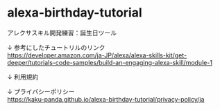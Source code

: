 # alexa-birthday-tutorial
アレクサスキル開発練習：誕生日ツール

↓ 参考にしたチュートリルのリンク <br>
https://developer.amazon.com/ja-JP/alexa/alexa-skills-kit/get-deeper/tutorials-code-samples/build-an-engaging-alexa-skill/module-1 <br>

↓ 利用規約 <br>

↓ プライバシーポリシー <br>
https://kaku-panda.github.io/alexa-birthday-tutorial/privacy-policy/ja
